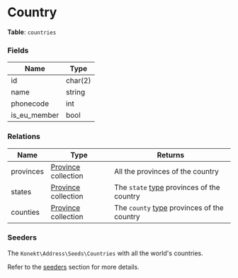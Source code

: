 # Country

**Table**: `countries`

### Fields

| Name         | Type    |
|--------------|---------|
| id           | char(2) |
| name         | string  |
| phonecode    | int     |
| is_eu_member | bool    |

### Relations

| Name      | Type                               | Returns                                                   |
|-----------|------------------------------------|-----------------------------------------------------------|
| provinces | [Province](province.md) collection | All the provinces of the country                          |
| states    | [Province](province.md) collection | The `state` [type](province-type.md) provinces of the country |
| counties    | [Province](province.md) collection | The `county` [type](province-type.md) provinces of the country |

### Seeders

The `Konekt\Address\Seeds\Countries` with all the world's countries.

Refer to the [seeders](seeders.md) section for more details.
